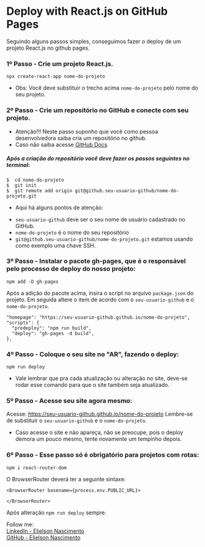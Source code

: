 # Deploy with React.js on GitHub Pages

Seguindo alguns passos simples, conseguimos fazer o deploy de um projeto React.js no github pages.

### 1º Passo - Crie um projeto React.js.
```
npx create-react-app nome-do-projeto
```
* Obs: Você deve substituir o trecho acima `nome-do-projeto` pelo nome do seu projeto.

### 2º Passo - Crie um repositório no GitHub e conecte com seu projeto. 
* Atenção!!! Neste passo suponho que você como pessoa desenvolvedora saiba cria um repositório no github.
* Caso não saiba acesse <a href="https://docs.github.com/pt/get-started/quickstart/create-a-repo" target="_blank">GitHub Docs</a>


##### Após a criação do repositório você deve fazer os passos seguintes no terminal:
`$  cd nome-do-projeto` <br/>
`$  git init` <br/>
`$  git remote add origin git@github.seu-usuario-github/nome-do-projeto.git` <br/>
* Aqui há alguns pontos de atenção:
 - `seu-usuario-github` deve ser o seu nome de usuário cadastrado no GitHub.
 - `nome-do-projeto` é o nome do seu repositório
 - `git@github.seu-usuario-github/nome-do-projeto.git` estamos usando como exemplo uma chave SSH.

### 3º Passo - Instalar o pacote gh-pages, que é o responsável pelo processo de deploy do nosso projeto:
```
npm add -D gh-pages
```

Após a adição do pacote acima, insira o script no arquivo `package.json` do projeto.
Em seguida altere o item de acordo com o `seu-usuario-github` e o `nome-do-projeto`.

```
"homepage": "https://seu-usuario-github.github.io/nome-do-projeto",
"scripts": {
  "predeploy": "npm run build",
  "deploy": "gh-pages -d build",
},
```

### 4º Passo - Coloque o seu site no "AR", fazendo o deploy:
`npm run deploy`
* Vale lembrar que pra cada atualização ou alteração no site, deve-se rodar esse comando para que o site também seja atualizado.

### 5º Passo - Acesse seu site agora mesmo:
Acesse: https://seu-usuario-github.github.io/nome-do-projeto
Lembre-se de substituir o `seu-usuario-github` e o `nome-do-projeto`.
* Caso acesse o site e não apareça, não se preocupe, pois o deploy demora um pouco mesmo, tente novamente um tempinho depois.

### 6º Passo - Esse passo só é obrigatório para projetos com rotas:
```
npm i react-router-dom
```
O BrowserRouter deverá ter a seguinte sintaxe:
```
<BrowserRouter basename={process.env.PUBLIC_URL}>

</BrowserRouter>
```
Após alteração `npm run deploy` sempre.


Follow me: <br/>
[LinkedIn - Elielson Nascimento](https://www.linkedin.com/in/elielsondev/)<br/>
[GitHub - Elielson Nascimento](https://github.com/elielsondev)<br/>
